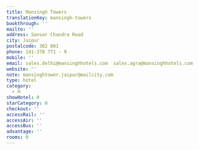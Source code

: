 ```yaml
---
title: Mansingh Towers
translationKey: mansingh-towers
bookthrough: ''
mailto: ''
address: Sansar Chandra Road
city: Jaipur
postalcode: 302 001
phone: 141-378 771 - 9
mobile: ''
email: sales.delhi@mansinghhotels.com  sales.agra@mansinghhotels.com
website: ''
note: mansinghtower.jaipur@mailcity.com
type: hotel
category:
  - H
showHotel: 0
starCategory: 0
checkout: ''
accessRail: ''
accessAir: ''
accessBus: ''
advantage: ''
rooms: 0
---
```

